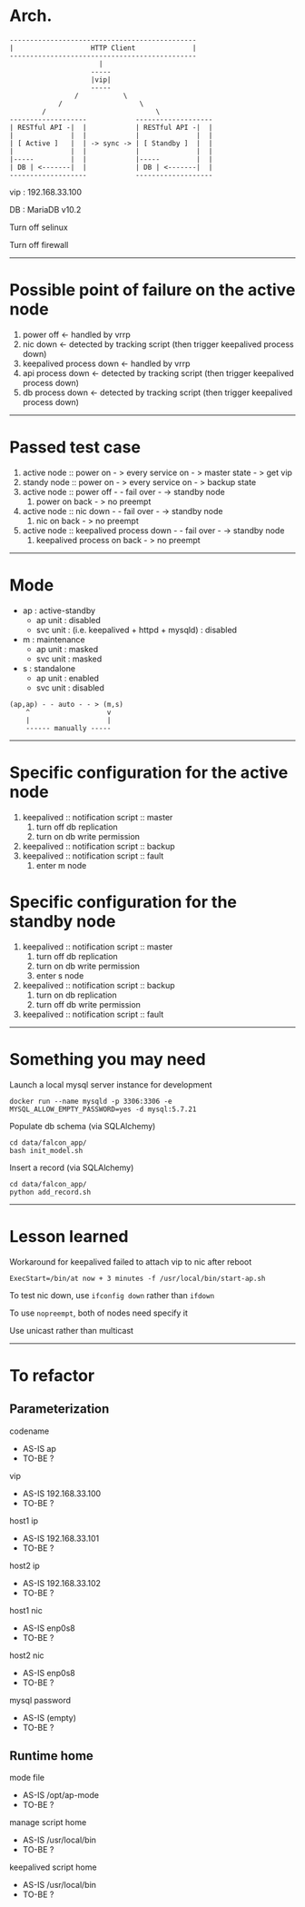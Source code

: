 # Arch.

```
----------------------------------------------
|                   HTTP Client              |
----------------------------------------------
                      |
                    -----
                    |vip|
                    -----
                /           \
            /                   \
        /                           \
-------------------            -------------------
| RESTful API -|  |            | RESTful API -|  |
|              |  |            |              |  |
| [ Active ]   |  | -> sync -> | [ Standby ]  |  |
|              |  |            |              |  |
|-----         |  |            |-----         |  |
| DB | <-------|  |            | DB | <-------|  |
-------------------            -------------------
```

vip : 192.168.33.100

DB : MariaDB v10.2

Turn off selinux

Turn off firewall

---

# Possible point of failure on the active node

1. power off <- handled by vrrp
2. nic down <- detected by tracking script (then trigger keepalived process down)
3. keepalived process down <- handled by vrrp
4. api process down <- detected by tracking script (then trigger keepalived process down)
5. db process down <- detected by tracking script (then trigger keepalived process down)

---

# Passed test case

1. active node :: power on - > every service on - > master state - > get vip
2. standy node :: power on - > every service on - > backup state
3. active node :: power off - - fail over - -> standby node
    1. power on back - > no preempt
4. active node :: nic down - - fail over - -> standby node
    1. nic on back - > no preempt
5. active node :: keepalived process down - - fail over - -> standby node 
    1. keepalived process on back - > no preempt

---

# Mode

* ap : active-standby
  * ap unit : disabled
  * svc unit : (i.e. keepalived + httpd + mysqld) : disabled
* m : maintenance
  * ap unit : masked
  * svc unit : masked
* s : standalone
  * ap unit : enabled
  * svc unit : disabled


```
(ap,ap) - - auto - - > (m,s)
    ^                   v
    |                   |
    ------ manually -----
```

---

# Specific configuration for the active node

1. keepalived :: notification script :: master
    1. turn off db replication
    2. turn on db write permission
2. keepalived :: notification script :: backup
3. keepalived :: notification script :: fault
    1. enter m node

# Specific configuration for the standby node

1. keepalived :: notification script :: master
    1. turn off db replication
    2. turn on db write permission
    3. enter s node
2. keepalived :: notification script :: backup
    1. turn on db replication
    2. turn off db write permission
3. keepalived :: notification script :: fault

---

# Something you may need

Launch a local mysql server instance for development

```
docker run --name mysqld -p 3306:3306 -e MYSQL_ALLOW_EMPTY_PASSWORD=yes -d mysql:5.7.21
```

Populate db schema (via SQLAlchemy)

```
cd data/falcon_app/
bash init_model.sh
```

Insert a record (via SQLAlchemy)

```
cd data/falcon_app/
python add_record.sh
```

---

# Lesson learned

Workaround for keepalived failed to attach vip to nic after reboot

```
ExecStart=/bin/at now + 3 minutes -f /usr/local/bin/start-ap.sh
```

To test nic down, use `ifconfig down` rather than `ifdown`

To use `nopreempt`, both of nodes need specify it

Use unicast rather than multicast

---

# To refactor

## Parameterization

codename
* AS-IS ap
* TO-BE ?

vip
* AS-IS 192.168.33.100
* TO-BE ?

host1 ip
* AS-IS 192.168.33.101
* TO-BE ?

host2 ip
* AS-IS 192.168.33.102
* TO-BE ?

host1 nic
* AS-IS enp0s8
* TO-BE ?

host2 nic
* AS-IS enp0s8
* TO-BE ?

mysql password
* AS-IS (empty)
* TO-BE ?

## Runtime home

mode file
* AS-IS /opt/ap-mode
* TO-BE ?

manage script home
* AS-IS /usr/local/bin
* TO-BE ?

keepalived script home
* AS-IS /usr/local/bin
* TO-BE ?
